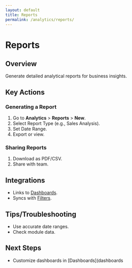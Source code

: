 ```yaml
---
layout: default
title: Reports
permalink: /analytics/reports/
---
```


# Reports

## Overview
Generate detailed analytical reports for business insights.

## Key Actions

### Generating a Report
1. Go to **Analytics** > **Reports** > **New**.
2. Select Report Type (e.g., Sales Analysis).
3. Set Date Range.
4. Export or view.

### Sharing Reports
1. Download as PDF/CSV.
2. Share with team.

## Integrations
- Links to [Dashboards](dashboards.md).
- Syncs with [Filters](filters.md).

## Tips/Troubleshooting
- Use accurate date ranges.
- Check module data.

## Next Steps
- Customize dashboards in [Dashboards](dashboards
    